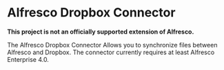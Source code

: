 # Alfresco Dropbox Connector #
**This project is not an officially supported extension of Alfresco.**

The Alfresco Dropbox Connector Allows you to synchronize files between Alfresco and Dropbox.  The connector currently requires at least Alfresco Enterprise 4.0.